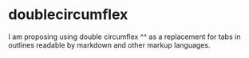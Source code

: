 doublecircumflex
================

I am proposing using double circumflex ^^ as a replacement for tabs in outlines readable by markdown and other markup languages. 
